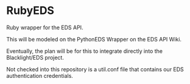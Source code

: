 RubyEDS
=======

Ruby wrapper for the EDS API.

This will be modeled on the PythonEDS Wrapper on the EDS API Wiki. 

Eventually, the plan will be for this to integrate directly into the Blacklight/EDS project.

Not checked into this repository is a util.conf file that contains our EDS authentication credentials.
